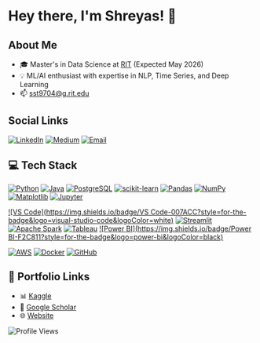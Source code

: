 # Hey there, I'm Shreyas! 👋

## About Me
- 🎓 Master's in Data Science at [RIT](https://www.rit.edu) (Expected May 2026)
- 💡 ML/AI enthusiast with expertise in NLP, Time Series, and Deep Learning
- 📫 [sst9704@g.rit.edu](mailto:sst9704@g.rit.edu)

## Social Links
[![LinkedIn](https://img.shields.io/badge/LinkedIn-0A66C2?style=for-the-badge&logo=linkedin)](https://www.linkedin.com/in/shreyas-tembhare/) [![Medium](https://img.shields.io/badge/Medium-000000?style=for-the-badge&logo=medium)](https://medium.com/turing-around) [![Email](https://img.shields.io/badge/Email-D14836?style=for-the-badge&logo=gmail)](mailto:sst9704@g.rit.edu)

## 💻 Tech Stack
[![Python](https://img.shields.io/badge/Python-3776AB?style=for-the-badge&logo=python&logoColor=white)](https://python.org) 
[![Java](https://img.shields.io/badge/Java-007396?style=for-the-badge&logo=java&logoColor=white)](https://java.com) 
[![PostgreSQL](https://img.shields.io/badge/PostgreSQL-4169E1?style=for-the-badge&logo=postgresql&logoColor=white)](https://postgresql.org) 
[![scikit-learn](https://img.shields.io/badge/scikit--learn-F7931E?style=for-the-badge&logo=scikitlearn&logoColor=white)](https://scikit-learn.org) 
[![Pandas](https://img.shields.io/badge/Pandas-150458?style=for-the-badge&logo=pandas&logoColor=white)](https://pandas.pydata.org) 
[![NumPy](https://img.shields.io/badge/NumPy-013243?style=for-the-badge&logo=numpy&logoColor=white)](https://numpy.org) 
[![Matplotlib](https://img.shields.io/badge/Matplotlib-11557C?style=for-the-badge&logo=matplotlib&logoColor=white)](https://matplotlib.org) 
[![Jupyter](https://img.shields.io/badge/Jupyter-F37626?style=for-the-badge&logo=jupyter&logoColor=white)](https://jupyter.org)

[![VS Code](https://img.shields.io/badge/VS Code-007ACC?style=for-the-badge&logo=visual-studio-code&logoColor=white)](https://code.visualstudio.com) 
[![Streamlit](https://img.shields.io/badge/Streamlit-FF4B4B?style=for-the-badge&logo=streamlit&logoColor=white)](https://streamlit.io) 
[![Apache Spark](https://img.shields.io/badge/Spark-E25A1C?style=for-the-badge&logo=apache-spark&logoColor=white)](https://spark.apache.org) 
[![Tableau](https://img.shields.io/badge/Tableau-E97627?style=for-the-badge&logo=tableau&logoColor=white)](https://tableau.com) 
[![Power BI](https://img.shields.io/badge/Power BI-F2C811?style=for-the-badge&logo=power-bi&logoColor=black)](https://powerbi.microsoft.com)

[![AWS](https://img.shields.io/badge/AWS-232F3E?style=for-the-badge&logo=amazon-aws&logoColor=white)](https://aws.amazon.com) 
[![Docker](https://img.shields.io/badge/Docker-2496ED?style=for-the-badge&logo=docker&logoColor=white)](https://docker.com) 
[![GitHub](https://img.shields.io/badge/GitHub-181717?style=for-the-badge&logo=github&logoColor=white)](https://github.com)

## 🔗 Portfolio Links
- 📊 [Kaggle](https://www.kaggle.com/shreyastembhare)
- 📄 [Google Scholar](https://scholar.google.com/citations?user=hJtDkRcAAAAJ&hl=en)
- 🌐 [Website](https://shreyastembhare.netlify.app/)

![Profile Views](https://komarev.com/ghpvc/?username=ShreyasTembhare&color=brightgreen)
